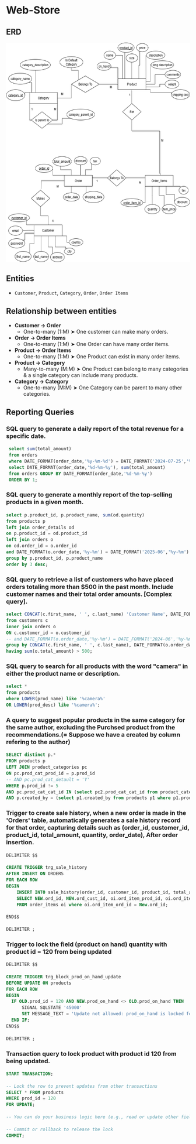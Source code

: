 # Web-Store

## ERD
<img src="https://raw.githubusercontent.com/Seif-El-Deen/Web-Store/refs/heads/main/Diagrams/Web%20Store%20ERD.png " width="800" height="600" alt="E-Commerce ERD" />

## Entities
-  `Customer`, `Product`, `Category`, `Order`, `Order Items`
  
## Relationship between entities 
- **Customer → Order**
  - One-to-many (1:M)
  ➤ One customer can make many orders.
- **Order → Order Items**
  - One-to-many (1:M)
  ➤ One Order can have many order items.
- **Product → Order Items**
  - One-to-many (1:M)
  ➤ One Product can exist in many order items.
- **Product → Category**
  - Many-to-many (M:M)
  ➤ One Product can belong to many categories & a single category can include many products.
- **Category → Category**
  - One-to-many (M:M)
  ➤ One Category can be parent to many other categories.




## Reporting Queries

### SQL query to generate a daily report of the total revenue for a specific date.
```sql
 select sum(total_amount)
 from orders
 where DATE_FORMAT(order_date,'%y-%m-%d') = DATE_FORMAT('2024-07-25','%y-%m-%d');
 select DATE_FORMAT(order_date,'%d-%m-%y'), sum(total_amount) 
 from orders GROUP BY DATE_FORMAT(order_date,'%d-%m-%y')
 ORDER BY 1;
```
 ### SQL query to generate a monthly report of the top-selling products in a given month.
``` sql
select p.product_id, p.product_name, sum(od.quantity) 
from products p
left join order_details od 
on p.product_id = od.product_id
left join orders o
on od.order_id = o.order_id
and DATE_FORMAT(o.order_date,'%y-%m') = DATE_FORMAT('2025-06','%y-%m')
group by p.product_id, p.product_name
order by 3 desc;
```

### SQL query to retrieve a list of customers who have placed orders totaling more than $500 in the past month. Include customer names and their total order amounts. [Complex query].
``` sql
select CONCAT(c.first_name, ' ', c.last_name) 'Customer Name', DATE_FORMAT(o.order_date,'%y-%m') 'Year- Month', sum(o.total_amount) 'Total Amount'
from customers c
inner join orders o
ON c.customer_id = o.customer_id
-- and DATE_FORMAT(o.order_date,'%y-%m') = DATE_FORMAT('2024-06','%y-%m')
group by CONCAT(c.first_name, ' ', c.last_name), DATE_FORMAT(o.order_date,'%y-%m')
having sum(o.total_amount) > 500;
```

### SQL query to search for all products with the word "camera" in either the product name or description.

``` sql
select * 
from products
where LOWER(prod_name) like '%camera%'
OR LOWER(prod_desc) like '%camera%';
```

### A query to suggest popular products in the same category for the same author, excluding the Purchsed product from the recommendations.(= Suppose we have a created by column refering to the author)
``` sql
SELECT distinct p.* 
FROM products p
LEFT JOIN product_categories pc
ON pc.prod_cat_prod_id = p.prod_id
-- AND pc.prod_cat_detault = 'Y'
WHERE p.prod_id != 5
AND pc.prod_cat_cat_id IN (select pc2.prod_cat_cat_id from product_categories pc2 where pc2.prod_cat_prod_id = 5)
AND p.created_by = (select p1.created_by from products p1 where p1.prod_id = 5)
```

### Trigger to create sale history, when a new order is made in the 'Orders' table, automatically generates a sale history record for that order, capturing details such as (order_id, customer_id, product_id, total_amount, quantity, order_date), After order insertion.
``` sql
DELIMITER $$

CREATE TRIGGER trg_sale_history
AFTER INSERT ON ORDERS
FOR EACH ROW 
BEGIN 
	INSERT INTO sale_history(order_id, customer_id, product_id, total_amount, quantity, order_date)
    SELECT NEW.ord_id, NEW.ord_cust_id, oi.ord_item_prod_id, oi.ord_item_qty*oi.ord_item_price, oi.ord_item_qty, NEW.ord_date
    FROM order_items oi where oi.ord_item_ord_id = New.ord_id;
    
END$$

DELIMITER ;
```

### Trigger to lock the field (product on hand) quantity with product id = 120 from being updated
``` sql
DELIMITER $$

CREATE TRIGGER trg_block_prod_on_hand_update
BEFORE UPDATE ON products
FOR EACH ROW
BEGIN
  IF OLD.prod_id = 120 AND NEW.prod_on_hand <> OLD.prod_on_hand THEN
	  SIGNAL SQLSTATE '45000'
	  SET MESSAGE_TEXT = 'Update not allowed: prod_on_hand is locked for product ID 120';
  END IF;
END$$

DELIMITER ;
```

### Transaction query to lock product with product id 120 from being updated.
``` sql
START TRANSACTION;

-- Lock the row to prevent updates from other transactions
SELECT * FROM products
WHERE prod_id = 120
FOR UPDATE;

-- You can do your business logic here (e.g., read or update other fields)

-- Commit or rollback to release the lock
COMMIT;
```
